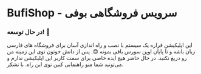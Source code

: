 # BufiShop - سرویس فروشگاهی بوفی
### در حال توسعه! 🔧
این اپلیکیشن قراره یک سیستم با نصب و راه اندازی آسان برای فروشگاه های فارسی زبان باشه و تا پایان اوپن سورس باقی بمونه 😍. پس از دانش خوتون توی این زمینه من رو دریغ نکنید.
در حال حاضر هیچ ایده خاصی برای سمت کاربر این اپلیکیشن ندارم و می‌تونید شما منو راهنمایی کنین توی این راه.
با تشکر.